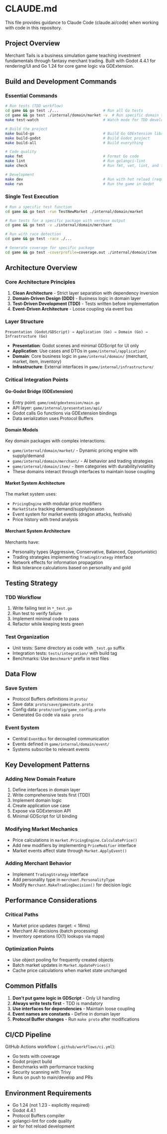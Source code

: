 # CLAUDE.md

This file provides guidance to Claude Code (claude.ai/code) when working with code in this repository.

## Project Overview

Merchant Tails is a business simulation game teaching investment fundamentals through fantasy merchant trading. Built with Godot 4.4.1 for rendering/UI and Go 1.24 for core game logic via GDExtension.

## Build and Development Commands

### Essential Commands
```bash
# Run tests (TDD workflow)
cd game && go test ./...                    # Run all Go tests
cd game && go test ./internal/domain/market -v  # Run specific domain tests
make test-watch                             # Watch mode for TDD development

# Build the project
make build-go                               # Build Go GDExtension library
make build-godot                            # Build Godot project
make build-all                              # Build everything

# Code quality
make fmt                                    # Format Go code
make lint                                   # Run golangci-lint
make check                                  # Run fmt, vet, lint, and tests

# Development
make dev                                    # Run with hot reload (requires air)
make run                                    # Run the game in Godot
```

### Single Test Execution
```bash
# Run a specific test function
cd game && go test -run TestNewMarket ./internal/domain/market

# Run tests for a specific package with verbose output
cd game && go test -v ./internal/domain/merchant

# Run with race detection
cd game && go test -race ./...

# Generate coverage for specific package
cd game && go test -coverprofile=coverage.out ./internal/domain/item
```

## Architecture Overview

### Core Architecture Principles
1. **Clean Architecture** - Strict layer separation with dependency inversion
2. **Domain-Driven Design (DDD)** - Business logic in domain layer
3. **Test-Driven Development (TDD)** - Tests written before implementation
4. **Event-Driven Architecture** - Loose coupling via event bus

### Layer Structure
```
Presentation (Godot/GDScript) → Application (Go) → Domain (Go) → Infrastructure (Go)
```

- **Presentation**: Godot scenes and minimal GDScript for UI only
- **Application**: Use cases and DTOs in `game/internal/application/`
- **Domain**: Core business logic in `game/internal/domain/` (merchant, market, item, inventory)
- **Infrastructure**: External interfaces in `game/internal/infrastructure/`

### Critical Integration Points

#### Go-Godot Bridge (GDExtension)
- Entry point: `game/cmd/gdextension/main.go`
- API layer: `game/internal/presentation/api/`
- Godot calls Go functions via GDExtension bindings
- Data serialization uses Protocol Buffers

#### Domain Models
Key domain packages with complex interactions:
- `game/internal/domain/market/` - Dynamic pricing engine with supply/demand
- `game/internal/domain/merchant/` - AI behavior and trading strategies
- `game/internal/domain/item/` - Item categories with durability/volatility
- These domains interact through interfaces to maintain loose coupling

#### Market System Architecture
The market system uses:
- `PricingEngine` with modular price modifiers
- `MarketState` tracking demand/supply/season
- Event system for market events (dragon attacks, festivals)
- Price history with trend analysis

#### Merchant System Architecture
Merchants have:
- Personality types (Aggressive, Conservative, Balanced, Opportunistic)
- Trading strategies implementing `TradingStrategy` interface
- Network effects for information propagation
- Risk tolerance calculations based on personality and gold

## Testing Strategy

### TDD Workflow
1. Write failing test in `*_test.go`
2. Run test to verify failure
3. Implement minimal code to pass
4. Refactor while keeping tests green

### Test Organization
- Unit tests: Same directory as code with `_test.go` suffix
- Integration tests: `tests/integration/` with build tag
- Benchmarks: Use `Benchmark*` prefix in test files

## Data Flow

### Save System
- Protocol Buffers definitions in `proto/`
- Save data: `proto/save/gamestate.proto`
- Config data: `proto/config/game_config.proto`
- Generated Go code via `make proto`

### Event System
- Central `EventBus` for decoupled communication
- Events defined in `game/internal/domain/event/`
- Systems subscribe to relevant events

## Key Development Patterns

### Adding New Domain Feature
1. Define interfaces in domain layer
2. Write comprehensive tests first (TDD)
3. Implement domain logic
4. Create application use case
5. Expose via GDExtension API
6. Minimal GDScript for UI binding

### Modifying Market Mechanics
- Price calculations in `market.PricingEngine.CalculatePrice()`
- Add new modifiers by implementing `PriceModifier` interface
- Market events affect state through `Market.ApplyEvent()`

### Adding Merchant Behavior
- Implement `TradingStrategy` interface
- Add personality type in `merchant.PersonalityType`
- Modify `Merchant.MakeTradingDecision()` for decision logic

## Performance Considerations

### Critical Paths
- Market price updates (target: < 16ms)
- Merchant AI decisions (batch processing)
- Inventory operations (O(1) lookups via maps)

### Optimization Points
- Use object pooling for frequently created objects
- Batch market updates in `Market.UpdatePrices()`
- Cache price calculations when market state unchanged

## Common Pitfalls

1. **Don't put game logic in GDScript** - Only UI handling
2. **Always write tests first** - TDD is mandatory
3. **Use interfaces for dependencies** - Maintain loose coupling
4. **Event names are constants** - Define in domain layer
5. **Protocol Buffer changes** - Run `make proto` after modifications

## CI/CD Pipeline

GitHub Actions workflow (`.github/workflows/ci.yml`):
- Go tests with coverage
- Godot project build
- Benchmarks with performance tracking
- Security scanning with Trivy
- Runs on push to main/develop and PRs

## Environment Requirements

- Go 1.24 (not 1.23 - explicitly required)
- Godot 4.4.1
- Protocol Buffers compiler
- golangci-lint for code quality
- air for hot reload development
